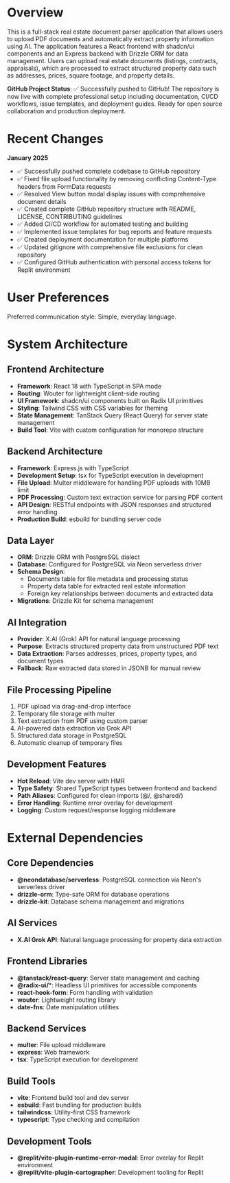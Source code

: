 # Overview

This is a full-stack real estate document parser application that allows users to upload PDF documents and automatically extract property information using AI. The application features a React frontend with shadcn/ui components and an Express backend with Drizzle ORM for data management. Users can upload real estate documents (listings, contracts, appraisals), which are processed to extract structured property data such as addresses, prices, square footage, and property details.

**GitHub Project Status**: ✅ Successfully pushed to GitHub! The repository is now live with complete professional setup including documentation, CI/CD workflows, issue templates, and deployment guides. Ready for open source collaboration and production deployment.

# Recent Changes

**January 2025**
- ✅ Successfully pushed complete codebase to GitHub repository
- ✅ Fixed file upload functionality by removing conflicting Content-Type headers from FormData requests
- ✅ Resolved View button modal display issues with comprehensive document details
- ✅ Created complete GitHub repository structure with README, LICENSE, CONTRIBUTING guidelines
- ✅ Added CI/CD workflow for automated testing and building
- ✅ Implemented issue templates for bug reports and feature requests
- ✅ Created deployment documentation for multiple platforms
- ✅ Updated gitignore with comprehensive file exclusions for clean repository
- ✅ Configured GitHub authentication with personal access tokens for Replit environment

# User Preferences

Preferred communication style: Simple, everyday language.

# System Architecture

## Frontend Architecture
- **Framework**: React 18 with TypeScript in SPA mode
- **Routing**: Wouter for lightweight client-side routing
- **UI Framework**: shadcn/ui components built on Radix UI primitives
- **Styling**: Tailwind CSS with CSS variables for theming
- **State Management**: TanStack Query (React Query) for server state management
- **Build Tool**: Vite with custom configuration for monorepo structure

## Backend Architecture
- **Framework**: Express.js with TypeScript
- **Development Setup**: tsx for TypeScript execution in development
- **File Upload**: Multer middleware for handling PDF uploads with 10MB limit
- **PDF Processing**: Custom text extraction service for parsing PDF content
- **API Design**: RESTful endpoints with JSON responses and structured error handling
- **Production Build**: esbuild for bundling server code

## Data Layer
- **ORM**: Drizzle ORM with PostgreSQL dialect
- **Database**: Configured for PostgreSQL via Neon serverless driver
- **Schema Design**: 
  - Documents table for file metadata and processing status
  - Property data table for extracted real estate information
  - Foreign key relationships between documents and extracted data
- **Migrations**: Drizzle Kit for schema management

## AI Integration
- **Provider**: X.AI (Grok) API for natural language processing
- **Purpose**: Extracts structured property data from unstructured PDF text
- **Data Extraction**: Parses addresses, prices, property types, and document types
- **Fallback**: Raw extracted data stored in JSONB for manual review

## File Processing Pipeline
1. PDF upload via drag-and-drop interface
2. Temporary file storage with multer
3. Text extraction from PDF using custom parser
4. AI-powered data extraction via Grok API
5. Structured data storage in PostgreSQL
6. Automatic cleanup of temporary files

## Development Features
- **Hot Reload**: Vite dev server with HMR
- **Type Safety**: Shared TypeScript types between frontend and backend
- **Path Aliases**: Configured for clean imports (@/, @shared/)
- **Error Handling**: Runtime error overlay for development
- **Logging**: Custom request/response logging middleware

# External Dependencies

## Core Dependencies
- **@neondatabase/serverless**: PostgreSQL connection via Neon's serverless driver
- **drizzle-orm**: Type-safe ORM for database operations
- **drizzle-kit**: Database schema management and migrations

## AI Services
- **X.AI Grok API**: Natural language processing for property data extraction

## Frontend Libraries
- **@tanstack/react-query**: Server state management and caching
- **@radix-ui/***: Headless UI primitives for accessible components
- **react-hook-form**: Form handling with validation
- **wouter**: Lightweight routing library
- **date-fns**: Date manipulation utilities

## Backend Services
- **multer**: File upload middleware
- **express**: Web framework
- **tsx**: TypeScript execution for development

## Build Tools
- **vite**: Frontend build tool and dev server
- **esbuild**: Fast bundling for production builds
- **tailwindcss**: Utility-first CSS framework
- **typescript**: Type checking and compilation

## Development Tools
- **@replit/vite-plugin-runtime-error-modal**: Error overlay for Replit environment
- **@replit/vite-plugin-cartographer**: Development tooling for Replit